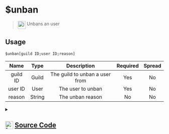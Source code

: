 # $unban
> <img align="top" src="https://upload.wikimedia.org/wikipedia/commons/thumb/e/e4/Infobox_info_icon.svg/160px-Infobox_info_icon.svg.png?20150409153300" alt="image" width="25" height="auto"> Unbans an user
## Usage
```
$unban[guild ID;user ID;reason]
```
| Name | Type | Description | Required | Spread
| :---: | :---: | :---: | :---: | :---: |
guild ID | Guild | The guild to unban a user from | Yes | No
user ID | User | The user to unban | Yes | No
reason | String | The unban reason | No | No
<details>
<summary>
    
## <img align="top" src="https://cdn4.iconfinder.com/data/icons/iconsimple-logotypes/512/github-512.png" alt="image" width="25" height="auto">  [Source Code](https://github.com/tryforge/ForgeScript-V2/blob/main/src/native/unban.ts)
    
</summary>
    
```ts
import noop from "../functions/noop"
import { ArgType, NativeFunction, Return } from "../structures"

export default new NativeFunction({
    name: "$unban",
    version: "1.0.0",
    brackets: true,
    unwrap: true,
    description: "Unbans an user",
    args: [
        {
            name: "guild ID",
            description: "The guild to unban a user from",
            rest: false,
            required: true,
            type: ArgType.Guild,
        },
        {
            name: "user ID",
            description: "The user to unban",
            rest: false,
            type: ArgType.User,
            required: true,
        },
        {
            name: "reason",
            description: "The unban reason",
            rest: false,
            type: ArgType.String,
        },
    ],
    async execute(ctx, [guild, user, reason]) {
        const unbanned = await guild.bans.remove(user, reason || undefined).catch(noop)
        return Return.success(!!unbanned)
    },
})

```
    
</details>